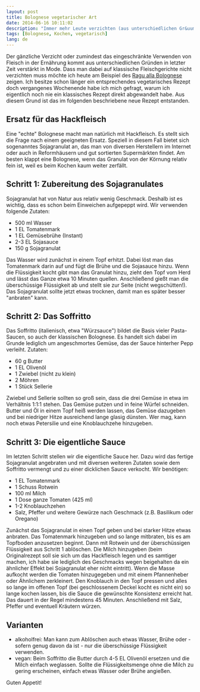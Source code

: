 ```yaml
---
layout: post
title: Bolognese vegetarischer Art
date: 2014-06-16 10:11:02
description: "Immer mehr Leute verzichten (aus unterschiedlichen Gr&uuml;nden) ganz oder teilweise auf Fleisch. Dass man dabei klassische fleischhaltige Gerichte prima abwandeln kann m&ouml;chte ich mit dem heutigen Rezept zeigen, das ich gestern gekocht und f&uuml;r sehr lecker befunden habe."
tags: [Bolognese, Kochen, vegetarisch]
lang: de
---
```


Der g&auml;nzliche Verzicht oder zumindest das eingeschr&auml;nkte Verwenden von Fleisch in der Ern&auml;hrung kommt aus unterschiedlichen Gr&uuml;nden in letzter Zeit verst&auml;rkt in Mode. Dass man dabei auf klassische Fleischgerichte nicht verzichten muss m&ouml;chte ich heute am Beispiel des [Ragu alla Bolognese][ragubolognese] zeigen. Ich besitze schon l&auml;nger ein entsprechendes vegetarisches Rezept doch vergangenes Wochenende habe ich mich gefragt, warum ich eigentlich noch nie ein klassisches Rezept direkt abgewandelt habe. Aus diesem Grund ist das im folgenden beschriebene neue Rezept entstanden.

## Ersatz f&uuml;r das Hackfleisch

Eine &quot;echte&quot; Bolognese macht man nat&uuml;rlich mit Hackfleisch. Es stellt sich die Frage nach einem geeigneten Ersatz. Speziell in diesem Fall bietet sich sogenanntes Sojagranulat an, das man von diversen Herstellern im Internet oder auch in Reformh&auml;usern und gut sortierten Superm&auml;rkten findet. Am besten klappt eine Bolognese, wenn das Granulat von der K&ouml;rnung relativ fein ist, weil es beim Kochen kaum weiter zerf&auml;llt.

## Schritt 1: Zubereitung des Sojagranulates

Sojagranulat hat von Natur aus relativ wenig Geschmack. Deshalb ist es wichtig, dass es schon beim Einweichen aufgepeppt wird. Wir verwenden folgende Zutaten:

* 500 ml Wasser
* 1 EL Tomatenmark
* 1 EL Gem&uuml;sebr&uuml;he (Instant)
* 2-3 EL Sojasauce
* 150 g Sojagranulat

Das Wasser wird zun&auml;chst in einem Topf erhitzt. Dabei l&ouml;st man das Tomatenmark darin auf und f&uuml;gt die Br&uuml;he und die Sojasauce hinzu. Wenn die Fl&uuml;ssigkeit kocht gibt man das Granulat hinzu, zieht den Topf vom Herd und l&auml;sst das Ganze etwa 10 Minuten quellen. Anschlie&szlig;end gie&szlig;t man die &uuml;bersch&uuml;ssige Fl&uuml;ssigkeit ab und stellt sie zur Seite (nicht wegsch&uuml;tten!). Das Sojagranulat sollte jetzt etwas trocknen, damit man es sp&auml;ter besser &quot;anbraten&quot; kann.

## Schritt 2: Das Soffritto

Das Soffritto (italienisch, etwa &quot;W&uuml;rzsauce&quot;) bildet die Basis vieler Pasta-Saucen, so auch der klassischen Bolognese. Es handelt sich dabei im Grunde lediglich um angeschmortes Gem&uuml;se, das der Sauce hinterher Pepp verleiht. Zutaten:

* 60 g Butter
* 1 EL Oliven&ouml;l
* 1 Zwiebel (nicht zu klein)
* 2 M&ouml;hren
* 1 St&uuml;ck Sellerie

Zwiebel und Sellerie sollten so gro&szlig; sein, dass die drei Gem&uuml;se in etwa im Verh&auml;ltnis 1:1:1 stehen. Das Gem&uuml;se putzen und in feine W&uuml;rfel schneiden. Butter und &Ouml;l in einem Topf hei&szlig; werden lassen, das Gem&uuml;se dazugeben und bei niedriger Hitze ausreichend lange glasig d&uuml;nsten. Wer mag, kann noch etwas Petersilie und eine Knoblauchzehe hinzugeben.

## Schritt 3: Die eigentliche Sauce

Im letzten Schritt stellen wir die eigentliche Sauce her. Dazu wird das fertige Sojagranulat angebraten und mit diversen weiteren Zutaten sowie dem Soffritto vermengt und zu einer dicklichen Sauce verkocht. Wir ben&ouml;tigen:

* 1 EL Tomatenmark
* 1 Schuss Rotwein
* 100 ml Milch
* 1 Dose ganze Tomaten (425 ml)
* 1-2 Knoblauchzehen
* Salz, Pfeffer und weitere Gew&uuml;rze nach Geschmack (z.B. Basilikum oder Oregano)

Zun&auml;chst das Sojagranulat in einen Topf geben und bei starker Hitze etwas anbraten. Das Tomatenmark hinzugeben und so lange mitbraten, bis es am Topfboden anzusetzen beginnt. Dann mit Rotwein und der &uuml;bersch&uuml;ssigen Fl&uuml;ssigkeit aus Schritt 1 abl&ouml;schen. Die Milch hinzugeben (beim Originalrezept soll sie sich um das Hackfleisch legen und es samtiger machen, ich habe sie lediglich des Geschmacks wegen beigehalten da ein &auml;hnlicher Effekt bei Sojagranulat eher nicht eintritt). Wenn die Masse aufkocht werden die Tomaten hinzugegeben und mit einem Pfannenheber oder &Auml;hnlichem zerkleinert. Den Knoblauch in den Topf pressen und alles so lange im offenen Topf (bei geschlossenem Deckel kocht es nicht ein) so lange kochen lassen, bis die Sauce die gew&uuml;nschte Konsistenz erreicht hat. Das dauert in der Regel mindestens 45 Minuten. Anschlie&szlig;end mit Salz, Pfeffer und eventuell Kr&auml;utern w&uuml;rzen.

## Varianten

* alkoholfrei: Man kann zum Abl&ouml;schen auch etwas Wasser, Br&uuml;he oder - sofern genug davon da ist - nur die &uuml;bersch&uuml;ssige Fl&uuml;ssigkeit verwenden.
* vegan: Beim Soffritto die Butter durch 4-5 EL Oliven&ouml;l ersetzen und die Milch einfach weglassen. Sollte die Fl&uuml;ssigkeitsmenge ohne die Milch zu gering erscheinen, einfach etwas Wasser oder Br&uuml;he angie&szlig;en.

Guten Appetit!


[ragubolognese]: http://de.wikipedia.org/wiki/Rag%C3%B9_alla_bolognese